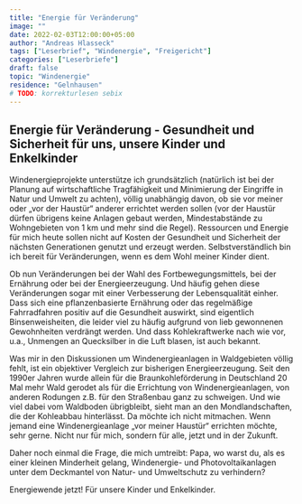 ```yaml
---
title: "Energie für Veränderung"
image: ""
date: 2022-02-03T12:00:00+05:00
author: "Andreas Hlasseck"
tags: ["Leserbrief", "Windenergie", "Freigericht"]
categories: ["Leserbriefe"]
draft: false
topic: "Windenergie"
residence: "Gelnhausen"
# TODO: korrekturlesen sebix
---
```


## Energie für Veränderung - Gesundheit und Sicherheit für uns, unsere Kinder und Enkelkinder

Windenergieprojekte unterstütze ich grundsätzlich (natürlich ist bei der Planung auf wirtschaftliche Tragfähigkeit und Minimierung der Eingriffe in Natur und Umwelt zu achten), völlig unabhängig davon, ob sie vor meiner oder „vor der Haustür“ anderer errichtet werden sollen (vor der Haustür dürfen übrigens keine Anlagen gebaut werden, Mindestabstände zu Wohngebieten von 1 km und mehr sind die Regel). Ressourcen und Energie für mich heute sollen nicht auf Kosten der Gesundheit und Sicherheit der nächsten Generationen genutzt und erzeugt werden. Selbstverständlich bin ich bereit für Veränderungen, wenn es dem Wohl meiner Kinder dient.

Ob nun Veränderungen bei der Wahl des Fortbewegungsmittels, bei der Ernährung oder bei der Energieerzeugung. Und häufig gehen diese Veränderungen sogar mit einer Verbesserung der Lebensqualität einher. Dass sich eine pflanzenbasierte Ernährung oder das regelmäßige Fahrradfahren positiv auf die Gesundheit auswirkt, sind eigentlich Binsenweisheiten, die leider viel zu häufig aufgrund von lieb gewonnenen Gewohnheiten verdrängt werden. Und dass Kohlekraftwerke nach wie vor, u.a., Unmengen an Quecksilber in die Luft blasen, ist auch bekannt.

Was mir in den Diskussionen um Windenergieanlagen in Waldgebieten völlig fehlt, ist ein objektiver Vergleich zur bisherigen Energieerzeugung. Seit den 1990er Jahren wurde allein für die Braunkohleförderung in Deutschland 20 Mal mehr Wald gerodet als für die Errichtung von Windenergieanlagen, von anderen Rodungen z.B. für den Straßenbau ganz zu schweigen. Und wie viel dabei vom Waldboden übrigbleibt, sieht man an den Mondlandschaften, die der Kohleabbau hinterlässt. Da möchte ich nicht mitmachen. Wenn jemand eine Windenergieanlage „vor meiner Haustür“ errichten möchte, sehr gerne. Nicht nur für mich, sondern für alle, jetzt und in der Zukunft.

Daher noch einmal die Frage, die mich umtreibt: Papa, wo warst du, als es einer kleinen Minderheit gelang, Windenergie- und Photovoltaikanlagen unter dem Deckmantel von Natur- und Umweltschutz zu verhindern?

Energiewende jetzt! Für unsere Kinder und Enkelkinder.

